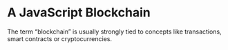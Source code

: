 # A JavaScript Blockchain

The term “blockchain” is usually strongly tied to concepts like transactions, smart contracts or cryptocurrencies.
